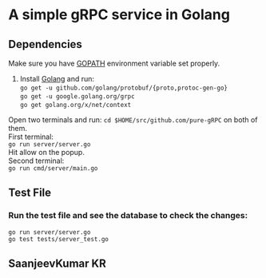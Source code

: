 # A simple gRPC service in Golang  

## Dependencies
Make sure you have [GOPATH](https://github.com/golang/go/wiki/GOPATH)
environment variable set properly.  
1. Install [Golang](https://golang.org/doc/install) and run:  
      `go get -u github.com/golang/protobuf/{proto,protoc-gen-go}`  
      `go get -u google.golang.org/grpc`  
      `go get golang.org/x/net/context`  
      
Open two terminals and run: `cd $HOME/src/github.com/pure-gRPC` on both of them.    
First terminal:  
      `go run server/server.go`  
      Hit allow on the popup.    
Second terminal:  
      `go run cmd/server/main.go`

## Test File
### Run the test file and see the database to check the changes:
`go run server/server.go`  
`go test tests/server_test.go`


## SaanjeevKumar KR